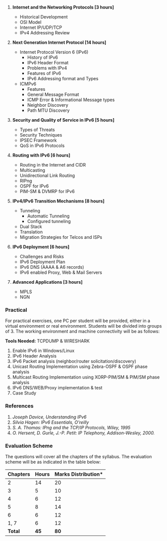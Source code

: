 1. **Internet and the Networking Protocols [3 hours]**
    * Historical Development
    * OSI Model
    * Internet IP/UDP/TCP
    * IPv4 Addressing Review

2. **Next Generation Internet Protocol [14 hours]**
    * Internet Protocol Version 6 (IPv6)
        * History of IPv6
        * IPv6 Header Format
        * Problems with IPv4
        * Features of IPv6
        * IPv6 Addressing format and Types
    * ICMPv6
        * Features
        * General Message Format
        * ICMP Error & Informational Message types
        * Neighbor Discovery
        * Path MTU Discovery

3. **Security and Quality of Service in IPv6 [5 hours]**
    * Types of Threats
    * Security Techniques
    * IPSEC Framework
    * QoS in IPv6 Protocols

4. **Routing with IPv6 [6 hours]**
    * Routing in the Internet and CIDR
    * Multicasting
    * Unidirectional Link Routing
    * RIPng
    * OSPF for IPv6
    * PIM-SM & DVMRP for IPv6

5. **IPv4/IPv6 Transition Mechanisms [8 hours]**
    * Tunneling
        * Automatic Tunneling
        * Configured tunneling
    * Dual Stack
    * Translation
    * Migration Strategies for Telcos and ISPs

6. **IPv6 Deployment [6 hours]**
    * Challenges and Risks
    * IPv6 Deployment Plan
    * IPv6 DNS (AAAA & A6 records)
    * IPv6 enabled Proxy, Web & Mail Servers

7. **Advanced Applications [3 hours]**
    * MPLS
    * NGN

### Practical

For practical exercises, one PC per student will be provided, either in a virtual environment or real environment. Students will be divided into groups of 3. The working environment and machine connectivity will be as follows:

**Tools Needed:** TCPDUMP & WIRESHARK

1. Enable IPv6 in Windows/Linux
2. IPv6 Header Analysis
3. IPv6 Packet analysis (neighbor/router solicitation/discovery)
4. Unicast Routing Implementation using Zebra-OSPF & OSPF phase analysis
5. Multicast Routing Implementation using XORP-PIM/SM & PIM/SM phase analysis
6. IPv6 DNS/WEB/Proxy implementation & test
7. Case Study

### References

1. *Joseph Davice, Understanding IPv6*
2. *Silvia Hagen: IPv6 Essentials, O&rsquo;reilly*
3. *S. A. Thomas: IPng and the TCP/IP Protocols, Wiley, 1995*
4. *O. Hersent, D. Gurle, J.-P. Petit: IP Telephony, Addison-Wesley, 2000.*

### Evaluation Scheme

The questions will cover all the chapters of the syllabus. The evaluation scheme will be as indicated in the table below:

| Chapters  | Hours  | Marks Distribution* |
| --------- | ------ | ------------------- |
| 2         | 14     | 20                  |
| 3         | 5      | 10                  |
| 4         | 6      | 12                  |
| 5         | 8      | 14                  |
| 6         | 6      | 12                  |
| 1, 7      | 6      | 12                  |
| **Total** | **45** | **80**              |
